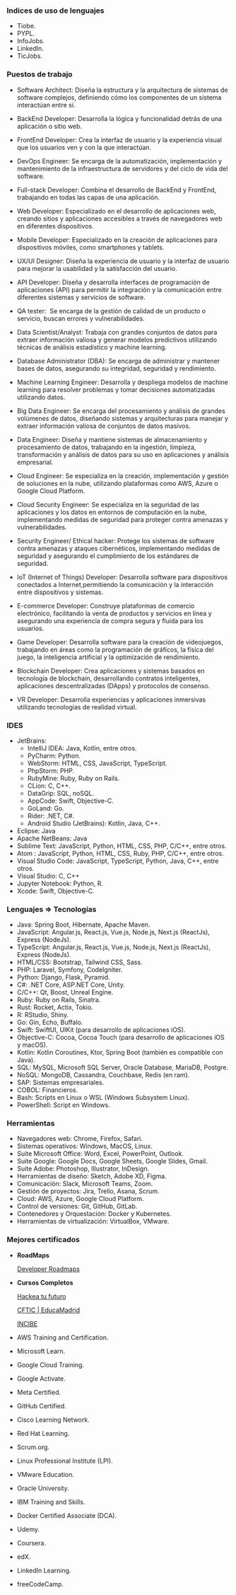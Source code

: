 ### Indices de uso de lenguajes

- Tiobe.
- PYPL.
- InfoJobs.
- LinkedIn.
- TicJobs.

### Puestos de trabajo

- Software Architect: Diseña la estructura y la arquitectura de sistemas de software complejos, definiendo cómo los componentes de un sistema interactúan entre sí.
- BackEnd Developer:  Desarrolla la lógica y funcionalidad detrás de una aplicación o sitio web.
- FrontEnd Developer: Crea la interfaz de usuario y la experiencia visual que los usuarios ven y con la que interactúan.
- DevOps Engineer: Se encarga de la automatización, implementación y mantenimiento de la infraestructura de servidores y del ciclo de vida del software.
- Full-stack Developer: Combina el desarrollo de BackEnd y FrontEnd, trabajando en todas las capas de una aplicación.
- Web Developer: Especializado en el desarrollo de aplicaciones web, creando sitios y aplicaciones accesibles a través de navegadores web en diferentes dispositivos.
- Mobile Developer: Especializado en la creación de aplicaciones para dispositivos móviles, como smartphones y tablets.
- UX/UI Designer: Diseña la experiencia de usuario y la interfaz de usuario para mejorar la usabilidad y la satisfacción del usuario.
- API Developer: Diseña y desarrolla interfaces de programación de aplicaciones (API) para permitir la integración y la comunicación entre diferentes sistemas y servicios de software.
- QA tester:  Se encarga de la gestión de calidad de un producto o servicio, buscan errores y vulnerabilidades.

- Data Scientist/Analyst: Trabaja con grandes conjuntos de datos para extraer información valiosa y generar modelos predictivos utilizando técnicas de análisis estadístico y machine learning.
- Database Administrator (DBA): Se encarga de administrar y mantener bases de datos, asegurando su integridad, seguridad y rendimiento.
- Machine Learning Engineer: Desarrolla y despliega modelos de machine learning para resolver problemas y tomar decisiones automatizadas utilizando datos.
- Big Data Engineer: Se encarga del procesamiento y análisis de grandes volúmenes de datos, diseñando sistemas y arquitecturas para manejar y extraer información valiosa de conjuntos de datos masivos.
- Data Engineer: Diseña y mantiene sistemas de almacenamiento y procesamiento de datos, trabajando en la ingestión, limpieza, transformación y análisis de datos para su uso en aplicaciones y análisis empresarial.
- Cloud Engineer: Se especializa en la creación, implementación y gestión de soluciones en la nube, utilizando plataformas como AWS, Azure o Google Cloud Platform.
- Cloud Security Engineer: Se especializa en la seguridad de las aplicaciones y los datos en entornos de computación en la nube, implementando medidas de seguridad para proteger contra amenazas y vulnerabilidades.
- Security Engineer/ Ethical hacker: Protege los sistemas de software contra amenazas y ataques cibernéticos, implementando medidas de seguridad y asegurando el cumplimiento de los estándares de seguridad.

- IoT (Internet of Things) Developer: Desarrolla software para dispositivos conectados a Internet,permitiendo la comunicación y la interacción entre dispositivos y sistemas.
- E-commerce Developer: Construye plataformas de comercio electrónico, facilitando la venta de productos y servicios en línea y asegurando una experiencia de compra segura y fluida para los usuarios.
- Game Developer: Desarrolla software para la creación de videojuegos, trabajando en áreas como la programación de gráficos, la física del juego, la inteligencia artificial y la optimización de rendimiento.
- Blockchain Developer: Crea aplicaciones y sistemas basados en tecnología de blockchain, desarrollando contratos inteligentes, aplicaciones descentralizadas (DApps) y protocolos de consenso.
- VR Developer: Desarrolla experiencias y aplicaciones inmersivas utilizando tecnologías de realidad virtual.

### IDES

- JetBrains:
    - IntelliJ IDEA: Java, Kotlin, entre otros.
    - PyCharm: Python.
    - WebStorm: HTML, CSS, JavaScript, TypeScript.
    - PhpStorm: PHP.
    - RubyMine: Ruby, Ruby on Rails.
    - CLion: C, C++.
    - DataGrip: SQL, noSQL.
    - AppCode: Swift, Objective-C.
    - GoLand: Go.
    - Rider: .NET, C#.
    - Android Studio (JetBrains): Kotlin, Java, C++.
- Eclipse: Java
- Apache NetBeans: Java
- Sublime Text: JavaScript, Python, HTML, CSS, PHP, C/C++, entre otros.
- Atom : JavaScript, Python, HTML, CSS, Ruby, PHP, C/C++, entre otros.
- Visual Studio Code: JavaScript, TypeScript, Python, Java, C++, entre otros.
- Visual Studio: C, C++
- Jupyter Notebook: Python, R.
- Xcode: Swift, Objective-C.

### Lenguajes ⇒ Tecnologías

- Java: Spring Boot, Hibernate, Apache Maven.
- JavaScript: Angular.js, React.js, Vue.js,  Node.js, Next.js (ReactJs), Express (NodeJs).
- TypeScript: Angular.js, React.js, Vue.js,  Node.js, Next.js (ReactJs), Express (NodeJs).
- HTML/CSS: Bootstrap, Tailwind CSS, Sass.
- PHP: Laravel, Symfony, CodeIgniter.
- Python: Django, Flask, Pyramid.
- C#: .NET Core, ASP.NET Core, Unity.
- C/C++: Qt, Boost, Unreal Engine.
- Ruby: Ruby on Rails, Sinatra.
- Rust: Rocket, Actix, Tokio.
- R: RStudio, Shiny.
- Go: Gin, Echo, Buffalo.
- Swift: SwiftUI, UIKit (para desarrollo de aplicaciones iOS).
- Objective-C: Cocoa, Cocoa Touch (para desarrollo de aplicaciones iOS y macOS).
- Kotlin: Kotlin Coroutines, Ktor, Spring Boot (también es compatible con Java).
- SQL: MySQL, Microsoft SQL Server, Oracle Database, MariaDB, Postgre.
- NoSQL: MongoDB, Cassandra, Couchbase, Redis (en ram).
- SAP: Sistemas empresariales.
- COBOL: Financieros.
- Bash: Scripts en Linux o WSL (Windows Subsystem Linux).
- PowerShell: Script en Windows.

### Herramientas

- Navegadores web: Chrome, Firefox, Safari.
- Sistemas operativos: Windows, MacOS, Linux.
- Suite Microsoft Office: Word, Excel, PowerPoint, Outlook.
- Suite Google: Google Docs, Google Sheets, Google Slides, Gmail.
- Suite Adobe: Photoshop, Illustrator, InDesign.
- Herramientas de diseño: Sketch, Adobe XD, Figma.
- Comunicación: Slack, Microsoft Teams, Zoom.
- Gestión de proyectos: Jira, Trello, Asana, Scrum.
- Cloud: AWS, Azure, Google Cloud Platform.
- Control de versiones: Git, GitHub, GitLab.
- Contenedores y Orquestación: Docker y Kubernetes.
- Herramientas de virtualización: VirtualBox, VMware.

### Mejores certificados

- **RoadMaps**
    
    [Developer Roadmaps](https://roadmap.sh/)
    
- **Cursos Completos**
    
    [Hackea tu futuro](https://www.hackeatufuturo.es/)
    
    [CFTIC | EducaMadrid](https://cftic.centrosdeformacion.empleo.madrid.org/cursos-2022-2024)
    
    [INCIBE](https://www.incibe.es/) 
    
- AWS Training and Certification.
- Microsoft Learn.
- Google Cloud Training.
- Google Activate.
- Meta Certified.
- GitHub Certified.
- Cisco Learning Network.
- Red Hat Learning.
- Scrum.org.
- Linux Professional Institute (LPI).
- VMware Education.
- Oracle University.
- IBM Training and Skills.
- Docker Certified Associate (DCA).
- Udemy.
- Coursera.
- edX.
- LinkedIn Learning.
- freeCodeCamp.
